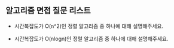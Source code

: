 ## 알고리즘 면접 질문 리스트

- 시간복잡도가 O(n^2)인 정렬 알고리즘 중 하나에 대해 설명해주세요.

- 시간복잡도가 O(nlogn)인 정렬 알고리즘 중 하나에 대해 설명해주세요.
